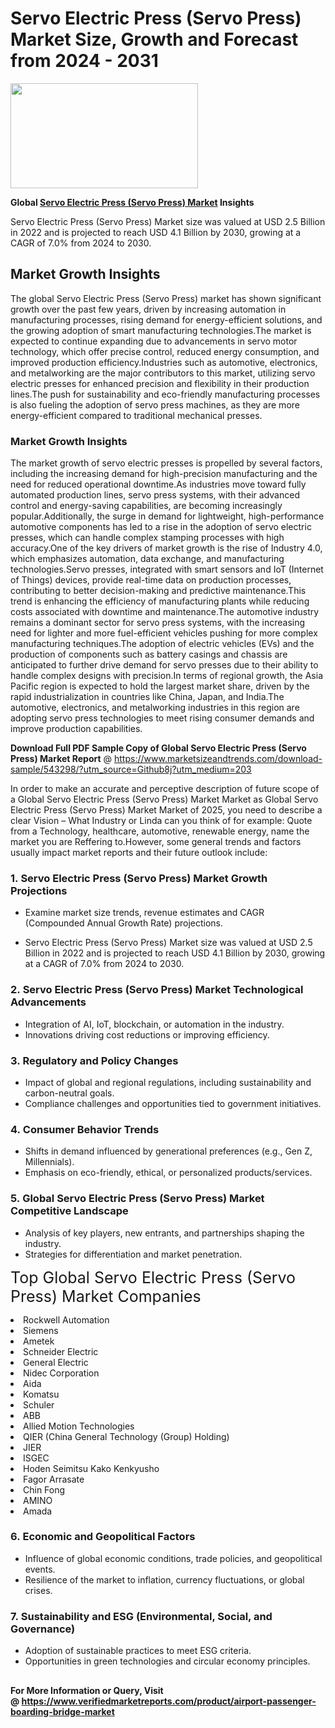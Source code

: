<H1>Servo Electric Press (Servo Press) Market Size, Growth and Forecast from 2024 - 2031</H1><img class="aligncenter size-medium wp-image-584254" src="https://thirdeyenews.in/wp-content/uploads/2024/09/Global-Market-Research-300x168.jpeg" alt="" width="300" height="168" /><p><strong>Global&nbsp;<a href="https://www.marketsizeandtrends.com/download-sample/543298/?utm_source=Github8j?utm_medium=203">Servo Electric Press (Servo Press) Market</a> Insights</strong></p><p>Servo Electric Press (Servo Press) Market size was valued at USD 2.5 Billion in 2022 and is projected to reach USD 4.1 Billion by 2030, growing at a CAGR of 7.0% from 2024 to 2030.</p><p><h2>Market Growth Insights</h2> The global Servo Electric Press (Servo Press) market has shown significant growth over the past few years, driven by increasing automation in manufacturing processes, rising demand for energy-efficient solutions, and the growing adoption of smart manufacturing technologies.The market is expected to continue expanding due to advancements in servo motor technology, which offer precise control, reduced energy consumption, and improved production efficiency.Industries such as automotive, electronics, and metalworking are the major contributors to this market, utilizing servo electric presses for enhanced precision and flexibility in their production lines.The push for sustainability and eco-friendly manufacturing processes is also fueling the adoption of servo press machines, as they are more energy-efficient compared to traditional mechanical presses. <h3>Market Growth Insights</h3> The market growth of servo electric presses is propelled by several factors, including the increasing demand for high-precision manufacturing and the need for reduced operational downtime.As industries move toward fully automated production lines, servo press systems, with their advanced control and energy-saving capabilities, are becoming increasingly popular.Additionally, the surge in demand for lightweight, high-performance automotive components has led to a rise in the adoption of servo electric presses, which can handle complex stamping processes with high accuracy.One of the key drivers of market growth is the rise of Industry 4.0, which emphasizes automation, data exchange, and manufacturing technologies.Servo presses, integrated with smart sensors and IoT (Internet of Things) devices, provide real-time data on production processes, contributing to better decision-making and predictive maintenance.This trend is enhancing the efficiency of manufacturing plants while reducing costs associated with downtime and maintenance.The automotive industry remains a dominant sector for servo press systems, with the increasing need for lighter and more fuel-efficient vehicles pushing for more complex manufacturing techniques.The adoption of electric vehicles (EVs) and the production of components such as battery casings and chassis are anticipated to further drive demand for servo presses due to their ability to handle complex designs with precision.In terms of regional growth, the Asia Pacific region is expected to hold the largest market share, driven by the rapid industrialization in countries like China, Japan, and India.The automotive, electronics, and metalworking industries in this region are adopting servo press technologies to meet rising consumer demands and improve production capabilities.</p><p><span class=""><strong>Download Full PDF Sample Copy of Global Servo Electric Press (Servo Press) Market Report</strong> @ <a href="https://www.marketsizeandtrends.com/download-sample/543298/?utm_source=Github8j?utm_medium=203" target="_blank">https://www.marketsizeandtrends.com/download-sample/543298/?utm_source=Github8j?utm_medium=203</a></span></p><p>In order to make an accurate and perceptive description of future scope of a Global&nbsp;Servo Electric Press (Servo Press) Market Market as Global&nbsp;Servo Electric Press (Servo Press) Market Market of 2025, you need to describe a clear Vision &ndash; What Industry or Linda can you think of for example: Quote from a Technology, healthcare, automotive, renewable energy, name the market you are Reffering to.However, some general trends and factors usually impact market reports and their future outlook include:</p><h3>1.&nbsp;<strong>Servo Electric Press (Servo Press) Market Growth Projections</strong></h3><ul><li>Examine market size trends, revenue estimates and CAGR (Compounded Annual Growth Rate) projections.</li><li><p>Servo Electric Press (Servo Press) Market size was valued at USD 2.5 Billion in 2022 and is projected to reach USD 4.1 Billion by 2030, growing at a CAGR of 7.0% from 2024 to 2030.</p></li></ul><h3>2.&nbsp;<strong>Servo Electric Press (Servo Press) Market Technological Advancements</strong></h3><ul><li>Integration of AI, IoT, blockchain, or automation in the industry.</li><li>Innovations driving cost reductions or improving efficiency.</li></ul><h3>3.&nbsp;<strong>Regulatory and Policy Changes</strong></h3><ul><li>Impact of global and regional regulations, including sustainability and carbon-neutral goals.</li><li>Compliance challenges and opportunities tied to government initiatives.</li></ul><h3>4.&nbsp;<strong>Consumer Behavior Trends</strong></h3><ul><li>Shifts in demand influenced by generational preferences (e.g., Gen Z, Millennials).</li><li>Emphasis on eco-friendly, ethical, or personalized products/services.</li></ul><h3>5.&nbsp;<strong>Global Servo Electric Press (Servo Press) Market Competitive Landscape</strong></h3><ul><li>Analysis of key players, new entrants, and partnerships shaping the industry.</li><li>Strategies for differentiation and market penetration.</li></ul><p data-pm-slice="1 1 []"><span style="color: inherit; font-family: inherit; font-size: 25px;">Top Global Servo Electric Press (Servo Press) Market Companies</span></p><div class="" data-test-id=""><p><li>Rockwell Automation</li><li> Siemens</li><li> Ametek</li><li> Schneider Electric</li><li> General Electric</li><li> Nidec Corporation</li><li> Aida</li><li> Komatsu</li><li> Schuler</li><li> ABB</li><li> Allied Motion Technologies</li><li> QIER (China General Technology (Group) Holding)</li><li> JIER</li><li> ISGEC</li><li> Hoden Seimitsu Kako Kenkyusho</li><li> Fagor Arrasate</li><li> Chin Fong</li><li> AMINO</li><li> Amada</li></p></div><h3>6.&nbsp;<strong>Economic and Geopolitical Factors</strong></h3><ul><li>Influence of global economic conditions, trade policies, and geopolitical events.</li><li>Resilience of the market to inflation, currency fluctuations, or global crises.</li></ul><h3>7.&nbsp;<strong>Sustainability and ESG (Environmental, Social, and Governance)</strong></h3><ul><li>Adoption of sustainable practices to meet ESG criteria.</li><li>Opportunities in green technologies and circular economy principles.</li></ul><h2><strong style="font-size: 14px;">For More Information or Query, Visit @&nbsp;</strong><a style="background-color: #ffffff; font-size: 14px;" href="https://www.marketsizeandtrends.com/report/servo-electric-press-servo-press-market/" target="_blank">https://www.verifiedmarketreports.com/product/airport-passenger-boarding-bridge-market</a></h2>